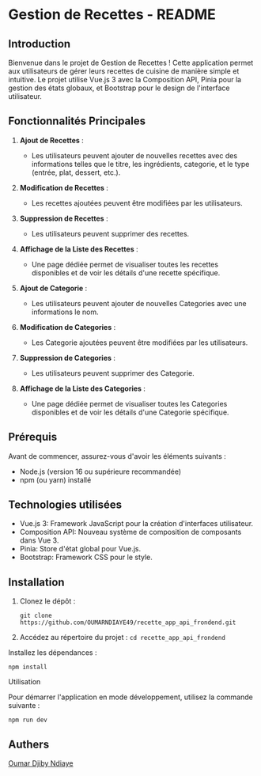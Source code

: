 # Gestion de Recettes - README

## Introduction

Bienvenue dans le projet de Gestion de Recettes ! Cette application permet aux utilisateurs de gérer leurs recettes de cuisine de manière simple et intuitive. Le projet utilise Vue.js 3 avec la Composition API, Pinia pour la gestion des états globaux, et Bootstrap pour le design de l'interface utilisateur.

## Fonctionnalités Principales

1. **Ajout de Recettes** :
   - Les utilisateurs peuvent ajouter de nouvelles recettes avec des informations telles que le titre, les ingrédients, categorie, et le type (entrée, plat, dessert, etc.).

2. **Modification de Recettes** :
   - Les recettes ajoutées peuvent être modifiées par les utilisateurs.

3. **Suppression de Recettes** :
   - Les utilisateurs peuvent supprimer des recettes.

4. **Affichage de la Liste des Recettes** :
   - Une page dédiée permet de visualiser toutes les recettes disponibles et de voir les détails d'une recette spécifique.

5. **Ajout de Categorie** :
   - Les utilisateurs peuvent ajouter de nouvelles Categories avec une informations le nom.

2. **Modification de Categories** :
   - Les Categorie ajoutées peuvent être modifiées par les utilisateurs.

3. **Suppression de Categories** :
   - Les utilisateurs peuvent supprimer des Categorie.

4. **Affichage de la Liste des Categories** :
   - Une page dédiée permet de visualiser toutes les Categories disponibles et de voir les détails d'une Categorie spécifique.

## Prérequis

Avant de commencer, assurez-vous d'avoir les éléments suivants :

- Node.js (version 16 ou supérieure recommandée)
- npm (ou yarn) installé

## Technologies utilisées

- Vue.js 3: Framework JavaScript pour la création d'interfaces utilisateur.
- Composition API: Nouveau système de composition de composants dans Vue 3.
- Pinia: Store d'état global pour Vue.js.
- Bootstrap: Framework CSS pour le style.
## Installation

1. Clonez le dépôt :

   ````git clone https://github.com/OUMARNDIAYE49/recette_app_api_frondend.git````

2. Accédez au répertoire du projet :
````cd recette_app_api_frondend````

Installez les dépendances :

````npm install````

Utilisation

Pour démarrer l'application en mode développement, utilisez la commande suivante :

````npm run dev````


## Authers
[Oumar Djiby Ndiaye](https://github.com/OUMARNDIAYE49/OumarNDIAYE)
 